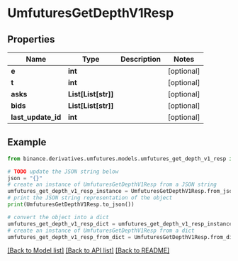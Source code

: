 # UmfuturesGetDepthV1Resp


## Properties

Name | Type | Description | Notes
------------ | ------------- | ------------- | -------------
**e** | **int** |  | [optional] 
**t** | **int** |  | [optional] 
**asks** | **List[List[str]]** |  | [optional] 
**bids** | **List[List[str]]** |  | [optional] 
**last_update_id** | **int** |  | [optional] 

## Example

```python
from binance.derivatives.umfutures.models.umfutures_get_depth_v1_resp import UmfuturesGetDepthV1Resp

# TODO update the JSON string below
json = "{}"
# create an instance of UmfuturesGetDepthV1Resp from a JSON string
umfutures_get_depth_v1_resp_instance = UmfuturesGetDepthV1Resp.from_json(json)
# print the JSON string representation of the object
print(UmfuturesGetDepthV1Resp.to_json())

# convert the object into a dict
umfutures_get_depth_v1_resp_dict = umfutures_get_depth_v1_resp_instance.to_dict()
# create an instance of UmfuturesGetDepthV1Resp from a dict
umfutures_get_depth_v1_resp_from_dict = UmfuturesGetDepthV1Resp.from_dict(umfutures_get_depth_v1_resp_dict)
```
[[Back to Model list]](../README.md#documentation-for-models) [[Back to API list]](../README.md#documentation-for-api-endpoints) [[Back to README]](../README.md)



